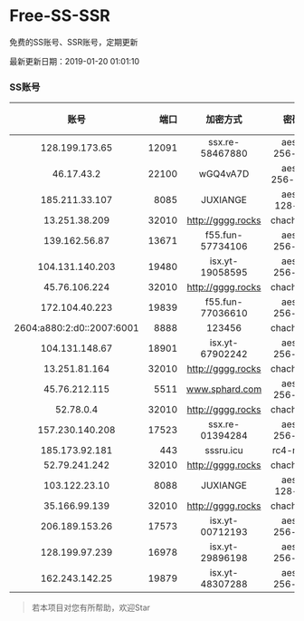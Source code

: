 # Free-SS-SSR

免费的SS账号、SSR账号，定期更新

最新更新日期：2019-01-20 01:01:10 

### SS账号
|账号|端口|加密方式|密码|更新时间|国家|
|:-----:|-----:|:----:|:----:|:----:|:----:|
|128.199.173.65|12091|ssx.re-58467880|aes-256-cfb|00:57:05|SG|
|46.17.43.2|22100|wGQ4vA7D|aes-256-gcm|00:57:10|RU|
|185.211.33.107|8085|JUXIANGE|aes-128-ctr|00:57:10|US|
|13.251.38.209|32010|http://gggg.rocks|chacha20|00:58:15|SG|
|139.162.56.87|13671|f55.fun-57734106|aes-256-cfb|00:57:05|SG|
|104.131.140.203|19480|isx.yt-19058595|aes-256-cfb|00:57:04|US|
|45.76.106.224|32010|http://gggg.rocks|chacha20|00:57:13|JP|
|172.104.40.223|19839|f55.fun-77036610|aes-256-cfb|00:57:05|SG|
|2604:a880:2:d0::2007:6001|8888|123456|chacha20|00:57:12|US|
|104.131.148.67|18901|isx.yt-67902242|aes-256-cfb|00:57:04|US|
|13.251.81.164|32010|http://gggg.rocks|chacha20|00:57:19|SG|
|45.76.212.115|5511|www.sphard.com|aes-256-cfb|00:57:05|JP|
|52.78.0.4|32010|http://gggg.rocks|chacha20|00:57:35|KR|
|157.230.140.208|17523|ssx.re-01394284|aes-256-cfb|00:57:05|US|
|185.173.92.181|443|sssru.icu|rc4-md5|00:57:14|RU|
|52.79.241.242|32010|http://gggg.rocks|chacha20|00:57:25|KR|
|103.122.23.10|8088|JUXIANGE|aes-128-ctr|00:57:08|US|
|35.166.99.139|32010|http://gggg.rocks|chacha20|00:57:12|US|
|206.189.153.26|17573|isx.yt-00712193|aes-256-cfb|00:57:05|SG|
|128.199.97.239|16978|isx.yt-29896198|aes-256-cfb|00:57:05|SG|
|162.243.142.25|19879|isx.yt-48307288|aes-256-cfb|00:57:04|US|


> 若本项目对您有所帮助，欢迎Star